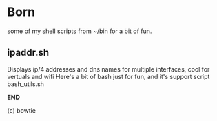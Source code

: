 Born
====

some of my shell scripts from ~/bin for a bit of fun.

ipaddr.sh
----
Displays ip/4 addresses and dns names for multiple interfaces, cool for vertuals and wifi
Here's a bit of bash just for fun, and it's support script bash_utils.sh


__END__

(c) bowtie
